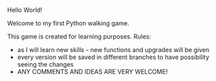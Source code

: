 Hello World!

Welcome to my first Python walking game. 

This game is created for learning purposes. 
Rules:
- as I will learn new skills - new functions and upgrades will be given
- every version will be saved in different branches to have possibility seeing the changes
- ANY COMMENTS AND IDEAS ARE VERY WELCOME! 

 
